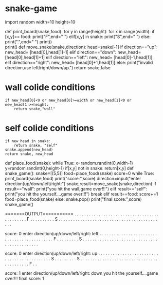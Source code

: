 # snake-game
import random
width=10
height=10

def print_board(snake,food):
    for y in range(height):
        for x in range(width):
            if [x,y]== food:
                print("F",end=" ")
            elif[x,y] in snake:
                print("S",end=" ")
            else:
                print(".",end=" ")
        print()        
    print()
def move_snake(snake,direction):
    head=snake[-1]
    if direction=="up":
        new_head= [head[0],head[1]-1]
    elif direction=="down":
        new_head= [head[0],head[1]+1]
    elif direction=="left":
         new_head= [head[0]-1,head[1]]
    elif direction=="right":
        new_head= [head[0]+1,head[1]]
    else:
        print("invalid direction,use left/right/down/up.")
        return snake,false
# wall colide conditions
    if new_head[0]<0 or new_head[0]>=width or new_head[1]<0 or new_head[1]>=height:
        return snake,"wall"
# self colide conditions
    if new_head in snake:
        return snake, "self"
    snake.append(new_head)
    return snake, new_head
def place_food(snake):
    while True:
        x=random.randint(0,width-1)
        y=random.randint(0,height-1)
        if[x,y] not in snake:
           return[x,y]
def snake_game():
    snake=[[5,5]]
    food=place_food(snake)
    score=0
    while True:
        print_board(snake,food)
        print("score:",score)
        direction=input("enter direction(up/down/left/right:")
        snake,result=move_snake(snake,direction)
        if result=="wall":
            print("you hit the wall,game over!!!")
        elif result=="self":
            print("you hit the yourself....game over!!!")
            break
        elif result==food:
            score+=1
            food=place_food(snake)
        else:
            snake.pop()
    print("final score:",score)            
snake_game()        



=======OUTPUT===========
. . . . . . . . . . 
. . . . . . . . . . 
. . . . . . . . . . 
. . . . . . . . . . 
. . . . F . . . . . 
. . . . . S . . . . 
. . . . . . . . . . 
. . . . . . . . . . 
. . . . . . . . . . 
. . . . . . . . . . 

score: 0
enter direction(up/down/left/right: left
. . . . . . . . . . 
. . . . . . . . . . 
. . . . . . . . . . 
. . . . . . . . . . 
. . . . F . . . . . 
. . . . S . . . . . 
. . . . . . . . . . 
. . . . . . . . . . 
. . . . . . . . . . 
. . . . . . . . . . 

score: 0
enter direction(up/down/left/right: up
. . . . . . . . . . 
. . . . . . . . . . 
. . . . . . . . . . 
. . . . . . . . . . 
. . . . S . . . . . 
. . . . S . . . . . 
. . . . . . . . . . 
. . . . . . . . . . 
. . . . . . . . . . 
. . . . . . . F . . 

score: 1
enter direction(up/down/left/right: down
you hit the yourself....game over!!!
final score: 1

